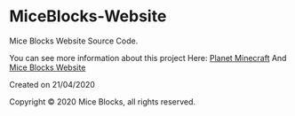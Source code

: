# MiceBlocks-Website
Mice Blocks Website Source Code.

You can see more information about this project Here:
[Planet Minecraft](https://www.planetminecraft.com/texture-pack/mice-blocks-x16/)
And
[Mice Blocks Website](https://miceblocks.github.io/)

Created on 21/04/2020

Copyright © 2020 Mice Blocks, all rights reserved.
